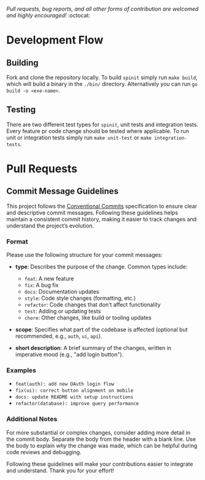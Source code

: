 *Pull requests, bug reports, and all other forms of contribution are welcomed and highly encouraged!* :octocat:

# Development Flow
## Building
Fork and clone the repository locally. To build `spinit` simply run `make build`, which will build a binary in the `./bin/` directory. Alternatively you can run `go build -o <exe-name>`.

## Testing
There are two different test types for `spinit`, unit tests and integration tests. Every feature pr code change should be tested where applicable. To run unit or integration tests simply run `make unit-test` or `make integration-tests`.

# Pull Requests
## Commit Message Guidelines

This project follows the [Conventional Commits](https://www.conventionalcommits.org/) specification to ensure clear and descriptive commit messages. Following these guidelines helps maintain a consistent commit history, making it easier to track changes and understand the project’s evolution.

### Format

Please use the following structure for your commit messages:
- **type**: Describes the purpose of the change. Common types include:
  - `feat`: A new feature
  - `fix`: A bug fix
  - `docs`: Documentation updates
  - `style`: Code style changes (formatting, etc.)
  - `refactor`: Code changes that don’t affect functionality
  - `test`: Adding or updating tests
  - `chore`: Other changes, like build or tooling updates

- **scope**: Specifies what part of the codebase is affected (optional but recommended, e.g., `auth`, `ui`, `api`).

- **short description**: A brief summary of the changes, written in imperative mood (e.g., "add login button").

### Examples

- `feat(auth): add new OAuth login flow`
- `fix(ui): correct button alignment on mobile`
- `docs: update README with setup instructions`
- `refactor(database): improve query performance`

### Additional Notes

For more substantial or complex changes, consider adding more detail in the commit body. Separate the body from the header with a blank line. Use the body to explain *why* the change was made, which can be helpful during code reviews and debugging.

Following these guidelines will make your contributions easier to integrate and understand. Thank you for your effort!
